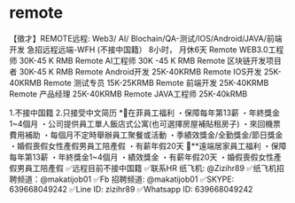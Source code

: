# remote
【徵才】REMOTE远程: Web3/ AI/ Blochain/QA-测试/IOS/Android/JAVA/前端开发
急招远程远端-WFH (不接中国籍）
8小时， 月休6天
Remote WEB3.0工程师 30K-45 K RMB
Remote AI工程师 30K -45 K RMB
Remote 区块链开发项目者 30K-45 K RMB
Remote Android开发 25K-40KRMB
Remote IOS开发 25K-40KRMB
Remote 测试专员 15K-25KRMB
Remote 前端开发 25K-40KRMB
Remote 产品经理 25K-40KRMB
Remote JAVA工程师 25K-40kRMB

1.不接中国籍
2.只接受中文简历
*🍿在菲員工福利
・保障每年第13薪
・年終獎金1~4個月
・公司提供員工單人飯店式公寓(也可選擇房屋補貼租房子)
・來回機票費用補助
・每個月不定時舉辦員工聚餐或活動
・季績效獎金/全勤獎金/節日獎金
・婚假喪假女性產假男員工陪產假
・有薪年假20天
🍿**遠端居家員工福利
・保障每年第13薪
・年終獎金1~4個月
・績效獎金
・有薪年假20天
・婚假喪假女性產假男員工陪產假
✅远程目前不接中国籍
✅联系HR 纸飞机: @Zizihr89
✅纸飞机招聘频道：@makatijob01
✅Fb 招聘频道: @makatijob01
✅SKYPE: 639668049242
✅Line ID: zizihr89
✅Whatsapp ID: 639668049242

